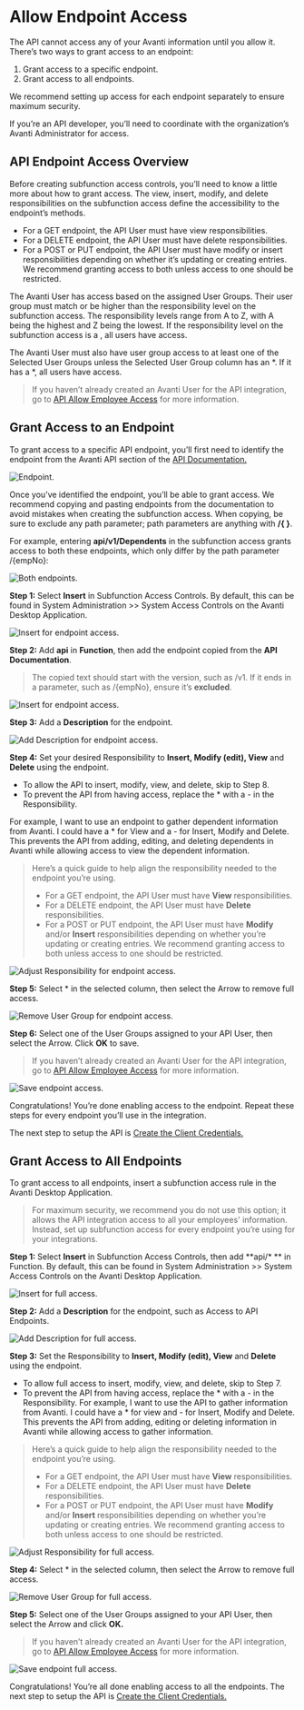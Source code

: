 # Allow Endpoint Access

The API cannot access any of your Avanti information until you allow it. There’s two ways to grant access to an endpoint:
1. Grant access to a specific endpoint. 
2. Grant access to all endpoints. 

We recommend setting up access for each endpoint separately to ensure maximum security. 

If you’re an API developer, you’ll need to coordinate with the organization’s Avanti Administrator for access. 

## API Endpoint Access Overview
Before creating subfunction access controls, you’ll need to know a little more about how to grant access. The view, insert, modify, and delete responsibilities on the subfunction access define the accessibility to the endpoint’s methods.
- For a GET endpoint, the API User must have view responsibilities.
- For a DELETE endpoint, the API User must have delete responsibilities.
- For a POST or PUT endpoint, the API User must have modify or insert responsibilities depending on whether it’s updating or creating entries. We recommend granting access to both unless access to one should be restricted.

The Avanti User has access based on the assigned User Groups. Their user group must match or be higher than the responsibility level on the subfunction access. The responsibility levels range from A to Z, with A being the highest and Z being the lowest. If the responsibility level on the subfunction access is a , all users have access.

The Avanti User must also have user group access to at least one of the Selected User Groups unless the Selected User Group column has an &ast;. If it has a &ast;, all users have access.

<!-- theme: info -->
>If you haven’t already created an Avanti User for the API integration, go to [API Allow Employee Access](/docs/auth-users.md) for more information. 

## Grant Access to an Endpoint

To grant access to a specific API endpoint, you’ll first need to identify the endpoint from the Avanti API section of the [API Documentation.](https://avanti.stoplight.io/) 


![Endpoint.](https://firebasestorage.googleapis.com/v0/b/avanti-hcm.appspot.com/o/api-docs%2FSubfunction%2FEndpoint.png?alt=media&token=6e63b44c-d8a8-4329-b4ca-c16fe5f8c7d5)

Once you’ve identified the endpoint, you’ll be able to grant access. We recommend copying and pasting endpoints from the documentation to avoid mistakes when creating the subfunction access. When copying, be sure to exclude any path parameter; path parameters are anything with **/{  }**.  

For example, entering **api/v1/Dependents** in the subfunction access grants access to both these endpoints, which only differ by the path parameter /{empNo}:  

![Both endpoints.](https://firebasestorage.googleapis.com/v0/b/avanti-hcm.appspot.com/o/api-docs%2FSubfunction%2FEndpointsDependants.png?alt=media&token=ed6e5c9c-4458-4862-a94b-c0bd1dd1043a)


**Step 1:** Select **Insert** in Subfunction Access Controls.
By default, this can be found in System Administration >> System Access Controls on the Avanti Desktop Application.

![Insert for endpoint access. ](https://firebasestorage.googleapis.com/v0/b/avanti-hcm.appspot.com/o/api-docs%2FSubfunction%2FFullAccessOk.png?alt=media&token=e3c9bca4-8ff3-44fb-a879-1a56ce83785a)

**Step 2:** Add **api** in **Function**, then add the endpoint copied from the **API Documentation**.

<!-- theme: info -->
>The copied text should start with the version, such as /v1. If it ends in a parameter, such as /{empNo}, ensure it’s **excluded**. 

![Insert for endpoint access. ](https://firebasestorage.googleapis.com/v0/b/avanti-hcm.appspot.com/o/api-docs%2FSubfunction%2FFullAccessOk.png?alt=media&token=e3c9bca4-8ff3-44fb-a879-1a56ce83785a)

**Step 3:** Add a **Description** for the endpoint. 

![Add Description for endpoint access. ](https://firebasestorage.googleapis.com/v0/b/avanti-hcm.appspot.com/o/api-docs%2FSubfunction%2FFullAccessOk.png?alt=media&token=e3c9bca4-8ff3-44fb-a879-1a56ce83785a)


**Step 4:** Set your desired Responsibility to **Insert, Modify (edit), View** and **Delete** using the endpoint. 

- To allow the API to insert, modify, view, and delete, skip to Step 8. 
- To prevent the API from having access, replace the &ast; with a - in the Responsibility. 

For example, I want to use an endpoint to gather dependent information from Avanti. I could have a &ast; for View and a - for Insert, Modify and Delete. This prevents the API from adding, editing, and deleting dependents in Avanti while allowing access to view the dependent information. 
<!-- theme: info -->
>Here’s a quick guide to help align the responsibility needed to the endpoint you’re using. 
>- For a GET endpoint, the API User must have **View** responsibilities.
>- For a DELETE endpoint, the API User must have **Delete** responsibilities.
>- For a POST or PUT endpoint, the API User must have **Modify** and/or **Insert** responsibilities depending on whether you’re updating or creating entries. We recommend granting access to both unless access to one should be restricted.

![Adjust Responsibility for endpoint access. ](https://firebasestorage.googleapis.com/v0/b/avanti-hcm.appspot.com/o/api-docs%2FSubfunction%2FFullAccessOk.png?alt=media&token=e3c9bca4-8ff3-44fb-a879-1a56ce83785a)

**Step 5:** Select &ast; in the selected column, then select the Arrow to remove full access.

![Remove User Group for endpoint access. ](https://firebasestorage.googleapis.com/v0/b/avanti-hcm.appspot.com/o/api-docs%2FSubfunction%2FFullAccessOk.png?alt=media&token=e3c9bca4-8ff3-44fb-a879-1a56ce83785a)


**Step 6:** Select one of the User Groups assigned to your API User, then select the Arrow. Click **OK** to save. 

<!-- theme: info -->
>If you haven’t already created an Avanti User for the API integration, go to [API Allow Employee Access](/docs/auth-users.md) for more information. 

![Save endpoint access. ](https://firebasestorage.googleapis.com/v0/b/avanti-hcm.appspot.com/o/api-docs%2FSubfunction%2FFullAccessOk.png?alt=media&token=e3c9bca4-8ff3-44fb-a879-1a56ce83785a)


Congratulations! You’re done enabling access to the endpoint. Repeat these steps for every endpoint you’ll use in the integration.

The next step to setup the API is [Create the Client Credentials.](/docs/auth-client-credentials.md) 

## Grant Access to All Endpoints

To grant access to all endpoints, insert a subfunction access rule in the Avanti Desktop Application. 

<!-- theme: warning -->
>For maximum security, we recommend you do not use this option; it allows the API integration access to all your employees' information. Instead, set up subfunction access for every endpoint you’re using for your integrations.

**Step 1:** Select **Insert** in Subfunction Access Controls, then add **api/&ast; ** in Function. 
By default, this can be found in System Administration >> System Access Controls on the Avanti Desktop Application.

![Insert for full access. ](https://firebasestorage.googleapis.com/v0/b/avanti-hcm.appspot.com/o/api-docs%2FSubfunction%2FFullAccessOk.png?alt=media&token=e3c9bca4-8ff3-44fb-a879-1a56ce83785a)

**Step 2:** Add a **Description** for the endpoint, such as Access to API Endpoints.  

![Add Description for full access. ](https://firebasestorage.googleapis.com/v0/b/avanti-hcm.appspot.com/o/api-docs%2FSubfunction%2FFullAccessDescription.png?alt=media&token=d2a95515-a5cc-4cbe-8b94-34d65237e807)


**Step 3:** Set the Responsibility to **Insert, Modify (edit), View** and **Delete** using the endpoint. 

- To allow full access to insert, modify, view, and delete, skip to Step 7. 
- To prevent the API  from having access, replace the &ast; with a - in the Responsibility. For example, I want to use the API to gather information from Avanti. I could have a &ast; for view and - for Insert, Modify and Delete. This prevents the API from adding, editing or deleting information in Avanti while allowing access to gather information. 

<!-- theme: info -->
>Here’s a quick guide to help align the responsibility needed to the endpoint you’re using. 
>- For a GET endpoint, the API User must have **View** responsibilities.
>- For a DELETE endpoint, the API User must have **Delete** responsibilities.
>- For a POST or PUT endpoint, the API User must have **Modify** and/or **Insert** responsibilities depending on whether you’re updating or creating entries. We recommend granting access to both unless access to one should be restricted.

![Adjust Responsibility for full access. ](https://firebasestorage.googleapis.com/v0/b/avanti-hcm.appspot.com/o/api-docs%2FSubfunction%2FFullAccessResponsibility.png?alt=media&token=deb1c3cc-4e10-49f6-9613-e9b04ee81aa1)

**Step 4:** Select &ast; in the selected column, then select the Arrow to remove full access. 

![Remove User Group for full access. ](https://firebasestorage.googleapis.com/v0/b/avanti-hcm.appspot.com/o/api-docs%2FSubfunction%2FFullAccessOk.png?alt=media&token=e3c9bca4-8ff3-44fb-a879-1a56ce83785a)

**Step 5:** Select one of the User Groups assigned to your API User, then select the Arrow and click **OK.**

<!-- theme: info -->
>If you haven’t already created an Avanti User for the API integration, go to [API Allow Employee Access](/docs/auth-users.md) for more information. 

![Save endpoint full access. ](https://firebasestorage.googleapis.com/v0/b/avanti-hcm.appspot.com/o/api-docs%2FSubfunction%2FFullAccessOk.png?alt=media&token=e3c9bca4-8ff3-44fb-a879-1a56ce83785a)

Congratulations! You’re all done enabling access to all the endpoints. The next step to setup the API is [Create the Client Credentials.](/docs/auth-client-credentials.md) 

